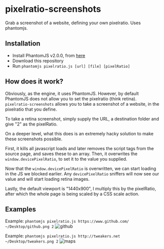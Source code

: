 pixelratio-screenshots
======================

Grab a screenshot of a website, defining your own pixelratio. Uses phantomjs.


## Installation

* Install PhantomJS v2.0.0, from [here](http://phantomjs.org/download.html)
* Download this repository
* Run `phantomjs pixelratio.js [url] [file] [pixelRatio]`

## How does it work?

Obviously, as the engine, it uses PhantomJS. However, by default PhantomJS does not allow you to set the pixelratio (think retina). `pixelratio-screenshots` allows you to take a screenshot of a website, in the pixelratio that you define.

To take a retina screenshot, simply supply the URL, a destination folder and give "2" as the pixelRatio.

On a deeper level, what this does is an extremely hacky solution to make these screenshots possible.

First, it kills all javascript loads and later removes the script tags from the source page, and saves these to an array. Then, it overwrites the `window.devicePixelRatio`, to set it to the value you supplied.

Now that the `window.devicePixelRatio` is overwritten, we can start loading in the JS we blocked earlier. Any `devicePixelRatio` sniffers will now see our value and will start loading retina images.

Lastly, the default viewport is "1440x900", I multiply this by the pixelRatio, after which the whole page is being scaled by a CSS scale action.

## Examples

Example: `phantomjs pixelratio.js https://www.github.com/ ~/Desktop/github.png 2`
![github](https://cloud.githubusercontent.com/assets/777823/7681610/cf3798a6-fd71-11e4-8f36-2ab4e86d8847.png)

Example: `phantomjs pixelratio.js http://tweakers.net ~/Desktop/tweakers.png 2`
![maps](https://cloud.githubusercontent.com/assets/777823/7681813/80839974-fd73-11e4-82ed-e09e4f68c760.png)